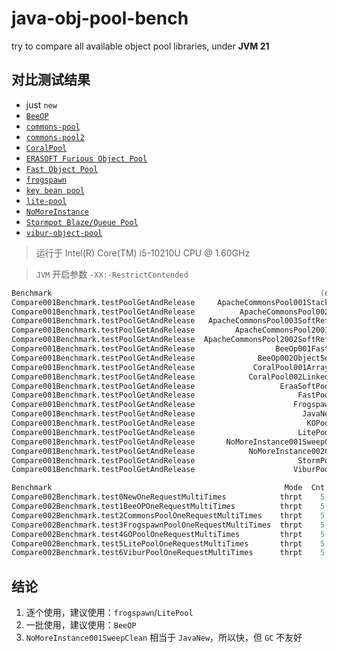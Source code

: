 # java-obj-pool-bench

try to compare all available object pool libraries, under **JVM 21**

## 对比测试结果

- just `new`
- [`BeeOP`](https://github.com/Chris2018998/BeeOP)
- [`commons-pool`](https://commons.apache.org/proper/commons-pool/)
- [`commons-pool2`](https://commons.apache.org/proper/commons-pool/)
- [`CoralPool`](https://github.com/coralblocks/CoralPool/)
- [`ERASOFT Furious Object Pool`](https://code.google.com/archive/p/furious-objectpool/)
- [`Fast Object Pool`](https://github.com/DanielYWoo/fast-object-pool)
- [`frogspawn`](https://itcraft.cn/frogspawn/)
- [`key bean pool`](https://github.com/gondor/kbop/)
- [`lite-pool`](https://github.com/nextopcn/lite-pool)
- [`NoMoreInstance`](https://github.com/YvanMazy/NoMoreInstance)
- [`Stormpot Blaze/Queue Pool`](http://chrisvest.github.io/stormpot/)
- [`vibur-object-pool`](https://github.com/vibur/vibur-object-pool)

> 运行于 Intel(R) Core(TM) i5-10210U CPU @ 1.60GHz

> `JVM` 开启参数 `-XX:-RestrictContended`

```verilog
Benchmark                                                            (desc)   Mode  Cnt    Score    Error   Units
Compare001Benchmark.testPoolGetAndRelease     ApacheCommonsPool001StackPool  thrpt    5    3.498 ±  0.323  ops/us
Compare001Benchmark.testPoolGetAndRelease          ApacheCommonsPool002Pool  thrpt    5    0.876 ±  0.240  ops/us
Compare001Benchmark.testPoolGetAndRelease   ApacheCommonsPool003SoftRefPool  thrpt    5    3.579 ±  1.079  ops/us
Compare001Benchmark.testPoolGetAndRelease         ApacheCommonsPool2001Pool  thrpt    5    1.677 ±  0.109  ops/us
Compare001Benchmark.testPoolGetAndRelease  ApacheCommonsPool2002SoftRefPool  thrpt    5    0.043 ±  0.023  ops/us
Compare001Benchmark.testPoolGetAndRelease                  BeeOp001FastPool  thrpt    5   41.345 ±  5.385  ops/us
Compare001Benchmark.testPoolGetAndRelease              BeeOp002ObjectSource  thrpt    5   16.782 ±  6.023  ops/us
Compare001Benchmark.testPoolGetAndRelease             CoralPool001ArrayPool  thrpt    5    1.215 ±  0.352  ops/us
Compare001Benchmark.testPoolGetAndRelease            CoralPool002LinkedPool  thrpt    5   12.837 ±  3.524  ops/us
Compare001Benchmark.testPoolGetAndRelease                   EraaSoftPool001  thrpt    5    8.481 ±  1.492  ops/us
Compare001Benchmark.testPoolGetAndRelease                       FastPool001  thrpt    5   22.677 ± 47.170  ops/us
Compare001Benchmark.testPoolGetAndRelease                      Frogspawn001  thrpt    5  142.799 ± 39.825  ops/us
Compare001Benchmark.testPoolGetAndRelease                        JavaNew001  thrpt    5  298.461 ± 80.669  ops/us
Compare001Benchmark.testPoolGetAndRelease                         KOPool001  thrpt    5    2.118 ±  0.260  ops/us
Compare001Benchmark.testPoolGetAndRelease                       LitePool001  thrpt    5  135.093 ± 25.988  ops/us
Compare001Benchmark.testPoolGetAndRelease       NoMoreInstance001SweepClean  thrpt    5  302.087 ± 32.272  ops/us
Compare001Benchmark.testPoolGetAndRelease            NoMoreInstance002Clean  thrpt    5    3.076 ±  0.725  ops/us
Compare001Benchmark.testPoolGetAndRelease                       StormPot001  thrpt    5   52.248 ±  6.214  ops/us
Compare001Benchmark.testPoolGetAndRelease                      ViburPool001  thrpt    5    4.365 ±  0.428  ops/us
```

```verilog
Benchmark                                                    Mode  Cnt      Score      Error   Units
Compare002Benchmark.test0NewOneRequestMultiTimes            thrpt    5   6227.045 ± 2143.521  ops/ms
Compare002Benchmark.test1BeeOPOneRequestMultiTimes          thrpt    5  11614.665 ± 1636.184  ops/ms
Compare002Benchmark.test2CommonsPoolOneRequestMultiTimes    thrpt    5     58.541 ±    3.104  ops/ms
Compare002Benchmark.test3FrogspawnPoolOneRequestMultiTimes  thrpt    5    873.924 ±   18.034  ops/ms
Compare002Benchmark.test4GOPoolOneRequestMultiTimes         thrpt    5    172.718 ±    8.730  ops/ms
Compare002Benchmark.test5LitePoolOneRequestMultiTimes       thrpt    5    432.140 ±   72.527  ops/ms
Compare002Benchmark.test6ViburPoolOneRequestMultiTimes      thrpt    5    140.157 ±    3.787  ops/ms
```

## 结论

1. 逐个使用，建议使用：`frogspawn`/`LitePool`
2. 一批使用，建议使用：`BeeOP`
3. `NoMoreInstance001SweepClean` 相当于 `JavaNew`，所以快，但 `GC` 不友好
